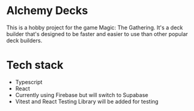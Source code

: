 # Alchemy Decks

This is a hobby project for the game Magic: The Gathering.
It's a deck builder that's designed to be faster and easier to use than other popular deck builders.

# Tech stack

- Typescript
- React
- Currently using Firebase but will switch to Supabase
- Vitest and React Testing Library will be added for testing
